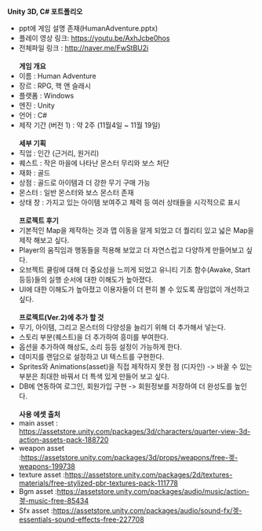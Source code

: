 <b>Unity 3D, C# 포트폴리오</b>
- ppt에 게임 설명 존재(HumanAdventure.pptx)
- 플레이 영상 링크: https://youtu.be/AxhJcbe0hos
- 전체파일 링크 : http://naver.me/FwStBU2i <br/><br/>
<b>게임 개요</b>
- 이름 : Human Adventure
- 장르 : RPG, 핵 앤 슬래시
- 플랫폼 : Windows
- 엔진 : Unity
- 언어 : C#
- 제작 기간 (버전 1) : 약 2주 (11월4일 ~ 11월 19일)<br/><br/>
<b>세부 기획</b>
- 직업 : 인간 (근거리, 원거리)
- 퀘스트 : 작은 마을에 나타난 몬스터 무리와 보스 처단
- 재화 : 골드
- 상점 : 골드로 아이템과 더 강한 무기 구매 가능
- 몬스터 : 일반 몬스터와 보스 몬스터 존재
- 상태 창 : 가지고 있는 아이템 보여주고 체력 등 여러 상태들을 시각적으로 표시<br/><br/>
<b>프로젝트 후기</b>
- 기본적인 Map을 제작하는 것과 맵 이동을 알게 되었고 더 퀄리티 있고 넓은 Map을 제작 해보고 싶다. 
- Player의 움직임과 행동들을 적용해 보았고 더 자연스럽고 다양하게 만들어보고 싶다.
- 오브젝트 쿨링에 대해 더 중요성을 느끼게 되었고 유니티 기초 함수(Awake, Start 등등)들의 실행 순서에 대한 이해도가 높아졌다.
- UI에 대한 이해도가 높아졌고 이용자들이 더 편히 볼 수 있도록 끊임없이 개선하고 싶다.<br/><br/>
<b>프로젝트(Ver.2)에 추가 할 것</b>
- 무기, 아이템, 그리고 몬스터의 다양성을 늘리기 위해 더 추가해서 넣는다.
- 스토리 부분(퀘스트)을 더 추가하여 흥미를 부여한다.
- 옵션을 추가하여 해상도, 소리 등등 설정이 가능하게 한다.
- 데미지를 랜덤으로 설정하고 UI 텍스트를 구현한다.
- Sprites와 Animations(asset)을 직접 제작하지 못한 점 (디자인) -> 바꿀 수 있는 부분은 최대한 바꿔서 더 특색 있게 만들어 보고 싶다.
- DB에 연동하여 로그인, 회원가입 구현 -> 회원정보를 저장하여 더 완성도를 높인다.<br/><br/>
<b>사용 에셋 출처</b>
- main asset : https://assetstore.unity.com/packages/3d/characters/quarter-view-3d-action-assets-pack-188720
- weapon asset :https://assetstore.unity.com/packages/3d/props/weapons/free-겧-weapons-199738
- texture asset :https://assetstore.unity.com/packages/2d/textures-materials/free-stylized-pbr-textures-pack-111778
- Bgm asset :https://assetstore.unity.com/packages/audio/music/action-겧-music-free-85434
- Sfx asset :https://assetstore.unity.com/packages/audio/sound-fx/겧-essentials-sound-effects-free-227708
